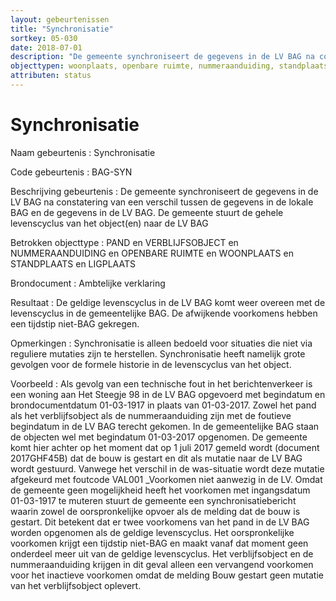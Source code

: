 ```yaml
---
layout: gebeurtenissen
title: "Synchronisatie"
sortkey: 05-030
date: 2018-07-01
description: "De gemeente synchroniseert de gegevens in de LV BAG na constatering van een verschil tussen de gegevens in de lokale BAG en de gegevens in de LV BAG. De gemeente stuurt de gehele levenscyclus van het object naar de LV BAG."
objecttypen: woonplaats, openbare ruimte, nummeraanduiding, standplaats, ligplaats, pand, verblijfsobject
attributen: status
---
```


# Synchronisatie

Naam gebeurtenis
: Synchronisatie

Code gebeurtenis
: BAG-SYN

Beschrijving gebeurtenis
: De gemeente synchroniseert de gegevens in de LV BAG na constatering van een verschil tussen de gegevens in de lokale BAG en de gegevens in de LV BAG. De gemeente stuurt de gehele levenscyclus van het object(en) naar de LV BAG

Betrokken objecttype
: PAND en VERBLIJFSOBJECT en NUMMERAANDUIDING en OPENBARE RUIMTE en WOONPLAATS en STANDPLAATS en LIGPLAATS

Brondocument
: Ambtelijke verklaring

Resultaat
: De geldige levenscyclus in de LV BAG komt weer overeen met de levenscyclus in de gemeentelijke BAG. De afwijkende voorkomens hebben een tijdstip niet-BAG gekregen.

Opmerkingen
: Synchronisatie is alleen bedoeld voor situaties die niet via reguliere mutaties zijn te herstellen. Synchronisatie heeft namelijk grote gevolgen voor de formele historie in de levenscyclus van het object.

Voorbeeld
: Als gevolg van een technische fout in het berichtenverkeer is een woning aan Het Steegje 98 in de LV BAG opgevoerd met begindatum en brondocumentdatum 01-03-1917 in plaats van 01-03-2017. Zowel het pand als het verblijfsobject als de nummeraanduiding zijn met de foutieve begindatum in de LV BAG terecht gekomen. In de gemeentelijke BAG staan de objecten wel met begindatum 01-03-2017 opgenomen. De gemeente komt hier achter op het moment dat op 1 juli 2017 gemeld wordt (document 2017GHF45B) dat de bouw is gestart en dit als mutatie naar de LV BAG wordt gestuurd. Vanwege het verschil in de was-situatie wordt deze mutatie afgekeurd met foutcode VAL001 _Voorkomen niet aanwezig in de LV. Omdat de gemeente geen mogelijkheid heeft het voorkomen met ingangsdatum 01-03-1917 te muteren stuurt de gemeente een synchronisatiebericht waarin zowel de oorspronkelijke opvoer als de melding dat de bouw is gestart. Dit betekent dat er twee voorkomens van het pand in de LV BAG worden opgenomen als de geldige levenscyclus. Het oorspronkelijke voorkomen krijgt een tijdstip niet-BAG en maakt vanaf dat moment geen onderdeel meer uit van de geldige levenscyclus. Het verblijfsobject en de nummeraanduiding krijgen in dit geval alleen een vervangend voorkomen voor het inactieve voorkomen omdat de melding Bouw gestart geen mutatie van het verblijfsobject oplevert.
